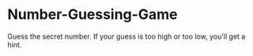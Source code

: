 # Number-Guessing-Game
Guess the secret number. If your guess is too high or too low, you'll get a hint.
